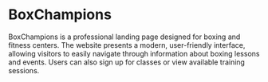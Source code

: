 # BoxChampions

BoxChampions is a professional landing page designed for boxing and fitness centers. The website presents a modern, user-friendly interface, allowing visitors to easily navigate through information about boxing lessons and events. Users can also sign up for classes or view available training sessions.



